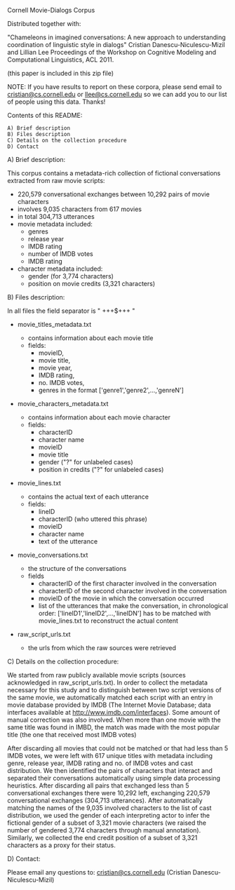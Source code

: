 Cornell Movie-Dialogs Corpus

Distributed together with:

"Chameleons in imagined conversations: A new approach to understanding coordination of linguistic style in dialogs"
Cristian Danescu-Niculescu-Mizil and Lillian Lee
Proceedings of the Workshop on Cognitive Modeling and Computational Linguistics, ACL 2011.

(this paper is included in this zip file)

NOTE: If you have results to report on these corpora, please send email to cristian@cs.cornell.edu or llee@cs.cornell.edu so we can add you to our list of people using this data.  Thanks!


Contents of this README:

	A) Brief description
	B) Files description
	C) Details on the collection procedure
	D) Contact


A) Brief description:

This corpus contains a metadata-rich collection of fictional conversations extracted from raw movie scripts:

- 220,579 conversational exchanges between 10,292 pairs of movie characters
- involves 9,035 characters from 617 movies
- in total 304,713 utterances
- movie metadata included:
	- genres
	- release year
	- IMDB rating
	- number of IMDB votes
	- IMDB rating
- character metadata included:
	- gender (for 3,774 characters)
	- position on movie credits (3,321 characters)


B) Files description:

In all files the field separator is " +++$+++ "

- movie_titles_metadata.txt
	- contains information about each movie title
	- fields: 
		- movieID, 
		- movie title,
		- movie year, 
	   	- IMDB rating,
		- no. IMDB votes,
 		- genres in the format ['genre1','genre2',…,'genreN']

- movie_characters_metadata.txt
	- contains information about each movie character
	- fields:
		- characterID
		- character name
		- movieID
		- movie title
		- gender ("?" for unlabeled cases)
		- position in credits ("?" for unlabeled cases) 

- movie_lines.txt
	- contains the actual text of each utterance
	- fields:
		- lineID
		- characterID (who uttered this phrase)
		- movieID
		- character name
		- text of the utterance

- movie_conversations.txt
	- the structure of the conversations
	- fields
		- characterID of the first character involved in the conversation
		- characterID of the second character involved in the conversation
		- movieID of the movie in which the conversation occurred
		- list of the utterances that make the conversation, in chronological 
			order: ['lineID1','lineID2',…,'lineIDN']
			has to be matched with movie_lines.txt to reconstruct the actual content

- raw_script_urls.txt
	- the urls from which the raw sources were retrieved

C) Details on the collection procedure:

We started from raw publicly available movie scripts (sources acknowledged in 
raw_script_urls.txt).  In order to collect the metadata necessary for this study 
and to distinguish between two script versions of the same movie, we automatically
 matched each script with an entry in movie database provided by IMDB (The Internet
 Movie Database; data interfaces available at http://www.imdb.com/interfaces). Some
 amount of manual correction was also involved. When  more than one movie with the same
 title was found in IMBD, the match was made with the most popular title 
(the one that received most IMDB votes)  

After discarding all movies that could not be matched or that had less than 5 IMDB 
votes, we were left with 617 unique titles with metadata including genre, release 
year, IMDB rating and no. of IMDB votes and cast distribution.  We then identified 
the pairs of characters that interact and separated their conversations automatically 
using simple data processing heuristics. After discarding all pairs that exchanged 
less than 5 conversational exchanges there were 10,292 left, exchanging 220,579 
conversational exchanges (304,713 utterances).  After automatically matching the names 
of the 9,035 involved characters to the list of cast distribution, we used the 
gender of each interpreting actor to infer the fictional gender of a subset of 
3,321 movie characters (we raised the number of gendered 3,774 characters through
 manual annotation). Similarly, we collected the end credit position of a subset 
of 3,321 characters as a proxy for their status.


D) Contact:

Please email any questions to: cristian@cs.cornell.edu (Cristian Danescu-Niculescu-Mizil)
